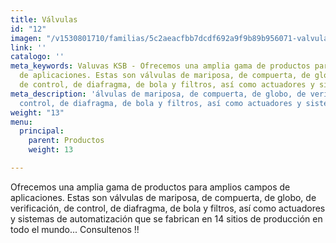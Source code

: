 ```yaml
---
title: Válvulas
id: "12"
imagen: "/v1530801710/familias/5c2aeacfbb7dcdf692a9f9b89b956071-valvulas.jpg"
link: ''
catalogo: ''
meta_keywords: Valuvas KSB - Ofrecemos una amplia gama de productos para amplios campos
  de aplicaciones. Estas son válvulas de mariposa, de compuerta, de globo, de verificación,
  de control, de diafragma, de bola y filtros, así como actuadores y sistemas de automatización
meta_description: 'álvulas de mariposa, de compuerta, de globo, de verificación, de
  control, de diafragma, de bola y filtros, así como actuadores y sistemas de automatización '
weight: "13"
menu:
  principal:
    parent: Productos
    weight: 13

---
```

Ofrecemos una amplia gama de productos para amplios campos de aplicaciones. Estas son válvulas de mariposa, de compuerta, de globo, de verificación, de control, de diafragma, de bola y filtros, así como actuadores y sistemas de automatización que se fabrican en 14 sitios de producción en todo el mundo... Consultenos !! 